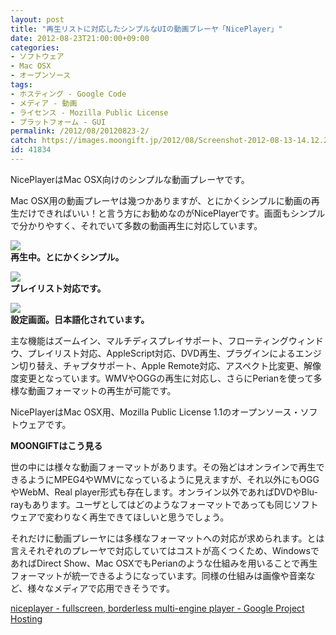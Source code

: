 ```yaml
---
layout: post
title: "再生リストに対応したシンプルなUIの動画プレーヤ「NicePlayer」"
date: 2012-08-23T21:00:00+09:00
categories:
- ソフトウェア
- Mac OSX
- オープンソース
tags: 
- ホスティング - Google Code
- メディア - 動画
- ライセンス - Mozilla Public License
- プラットフォーム - GUI
permalink: /2012/08/20120823-2/
catch: https://images.moongift.jp/2012/08/Screenshot-2012-08-13-14.12.26_thumb.png
id: 41834
---
```

NicePlayerはMac OSX向けのシンプルな動画プレーヤです。

  

Mac OSX用の動画プレーヤは幾つかありますが、とにかくシンプルに動画の再生だけできればいい！と言う方にお勧めなのがNicePlayerです。画面もシンプルで分かりやすく、それでいて多数の動画再生に対応しています。

  

[![](https://images.moongift.jp/2012/08/Screenshot-2012-08-13-14.12.06_thumb.png)](https://images.moongift.jp/2012/08/Screenshot-2012-08-13-14.12.06.png)  
**再生中。とにかくシンプル。**

  

[![](https://images.moongift.jp/2012/08/Screenshot-2012-08-13-14.12.26_thumb.png)](https://images.moongift.jp/2012/08/Screenshot-2012-08-13-14.12.26.png)  
**プレイリスト対応です。**

  

[![](https://images.moongift.jp/2012/08/Screenshot-2012-08-13-14.12.38_thumb.png)](https://images.moongift.jp/2012/08/Screenshot-2012-08-13-14.12.38.png)  
**設定画面。日本語化されています。**

  

主な機能はズームイン、マルチディスプレイサポート、フローティングウィンドウ、プレイリスト対応、AppleScript対応、DVD再生、プラグインによるエンジン切り替え、チャプタサポート、Apple Remote対応、アスペクト比変更、解像度変更となっています。WMVやOGGの再生に対応し、さらにPerianを使って多様な動画フォーマットの再生が可能です。

  

NicePlayerはMac OSX用、Mozilla Public License 1.1のオープンソース・ソフトウェアです。

  
  
  

**MOONGIFTはこう見る**

  

世の中には様々な動画フォーマットがあります。その殆どはオンラインで再生できるようにMPEG4やWMVになっているように見えますが、それ以外にもOGGやWebM、Real player形式も存在します。オンライン以外であればDVDやBlu-rayもあります。ユーザとしてはどのようなフォーマットであっても同じソフトウェアで変わりなく再生できてほしいと思うでしょう。

  

それだけに動画プレーヤには多様なフォーマットへの対応が求められます。とは言えそれぞれのプレーヤで対応していてはコストが高くつくため、WindowsであればDirect Show、Mac OSXでもPerianのような仕組みを用いることで再生フォーマットが統一できるようになっています。同様の仕組みは画像や音楽など、様々なメディアで応用できそうです。

  

[niceplayer - fullscreen, borderless multi-engine player - Google Project Hosting](http://code.google.com/p/niceplayer/)

